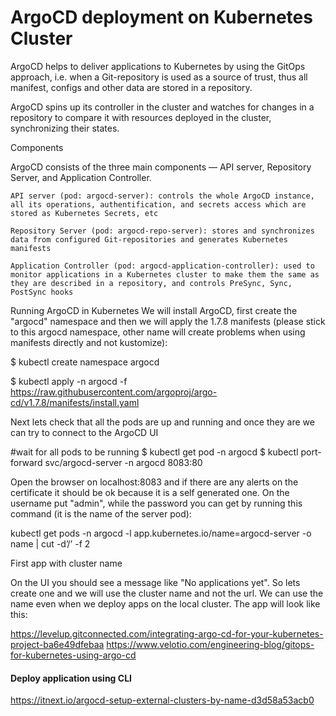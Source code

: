 # ArgoCD deployment on Kubernetes Cluster
ArgoCD helps to deliver applications to Kubernetes by using the GitOps approach, i.e. when a Git-repository is used as a source of trust, thus all manifest, configs and other data are stored in a repository.

ArgoCD spins up its controller in the cluster and watches for changes in a repository to compare it with resources deployed in the cluster, synchronizing their states.

Components

ArgoCD consists of the three main components — API server, Repository Server, and Application Controller.

    API server (pod: argocd-server): controls the whole ArgoCD instance, all its operations, authentification, and secrets access which are stored as Kubernetes Secrets, etc
	
    Repository Server (pod: argocd-repo-server): stores and synchronizes data from configured Git-repositories and generates Kubernetes manifests
    
	Application Controller (pod: argocd-application-controller): used to monitor applications in a Kubernetes cluster to make them the same as they are described in a repository, and controls PreSync, Sync, PostSync hooks
	
Running ArgoCD in Kubernetes
We will install ArgoCD, first create the "argocd" namespace and then we will apply the 1.7.8 manifests (please stick to this argocd namespace, other name will create problems when using manifests directly and not kustomize):

$ kubectl create namespace argocd

$ kubectl apply -n argocd -f https://raw.githubusercontent.com/argoproj/argo-cd/v1.7.8/manifests/install.yaml

Next lets check that all the pods are up and running and once they are we can try to connect to the ArgoCD UI

#wait for all pods to be running
$ kubectl get pod -n argocd
$ kubectl port-forward svc/argocd-server -n argocd 8083:80


Open the browser on localhost:8083 and if there are any alerts on the certificate it should be ok because it is a self generated one. On the username put "admin", while the password you can get by running this command (it is the name of the server pod):

kubectl get pods -n argocd -l app.kubernetes.io/name=argocd-server -o name | cut -d’/’ -f 2

First app with cluster name

On the UI you should see a message like "No applications yet". So lets create one and we will use the cluster name and not the url. We can use the name even when we deploy apps on the local cluster. The app will look like this:


https://levelup.gitconnected.com/integrating-argo-cd-for-your-kubernetes-project-ba6e49dfebaa
https://www.velotio.com/engineering-blog/gitops-for-kubernetes-using-argo-cd

#### Deploy application using CLI
https://itnext.io/argocd-setup-external-clusters-by-name-d3d58a53acb0
